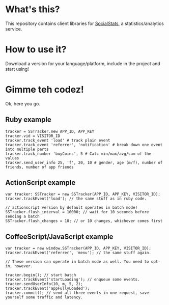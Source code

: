 # What's this?

This repository contains client libraries for [SocialStats](http://socialstats.ru), a statistics/analytics service.

# How to use it?

Download a version for your language/platform, include in the project and start using!

# Gimme teh codez!

Ok, here you go.

## Ruby example
    tracker = SSTracker.new APP_ID, APP_KEY
    tracker.vid = VISITOR_ID
    tracker.track_event 'load' # track plain event
    tracker.track_event 'referrer', 'notification' # break down one event into multiple parts
    tracker.track_number 'buyCoins', 5 # Calc min/max/avg/sum of the values
    tracker.send_user_info 25, 'f', 20, 10 # gender, age (m/f), number of friends, number of app friends

## ActionScript example
    var tracker: SSTracker = new SSTracker(APP_ID, APP_KEY, VISITOR_ID);
    tracker.trackEvent('load'); // the same stuff as in ruby code.

    // actionscript version by default operates in batch mode!
    SSTracker.flush_interval = 10000; // wait for 10 seconds before sending a batch
    SSTracker.flush_changes = 10; // or 10 changes, whichever comes first

## CoffeeScript/JavaScript example
    var tracker = new window.SSTracker(APP_ID, APP_KEY, VISITOR_ID);
    tracker.trackEvent('referrer', 'menu'); // the same stuff again.

    // These version can operate in batch mode as well. You need to opt-in, however.

    tracker.begin(); // start batch
    tracker.trackEvent('startLoading'); // enqueue some events.
    tracker.sendUserInfo(10, m, 5, 2);
    tracker.trackEvent('appFullyLoaded');
    tracker.commit(); // send all three events in one request, save yourself some traffic and latency.
